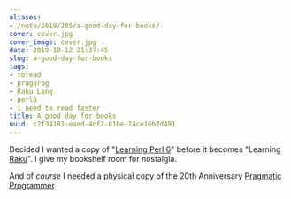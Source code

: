 ```yaml
---
aliases:
- /note/2019/285/a-good-day-for-books/
cover: cover.jpg
cover_image: cover.jpg
date: 2019-10-12 21:37:45
slug: a-good-day-for-books
tags:
- toread
- pragprog
- Raku Lang
- perl6
- i need to read faster
title: A good day for books
uuid: c2f34181-eaed-4cf2-81be-74ce16b7d491
---
```


Decided I wanted a copy of "[Learning Perl 6][]" before it becomes "Learning [Raku][]".
I give my bookshelf room for nostalgia.

[Learning Perl 6]: https://www.learningperl6.com/
[Raku]: http://blogs.perl.org/users/ovid/2019/10/larry-has-approved-renaming-perl-6-to-raku.html

And of *course* I needed a physical copy of the 20th Anniversary [Pragmatic Programmer][].

[Pragmatic Programmer]: https://pragprog.com/book/tpp20/the-pragmatic-programmer-20th-anniversary-edition